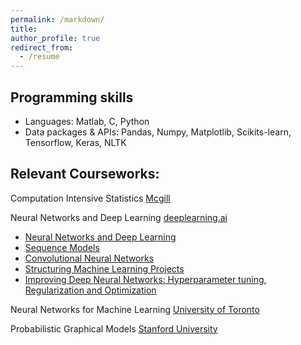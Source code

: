 ```yaml
---
permalink: /markdown/
title: 
author_profile: true
redirect_from: 
  - /resume
---
```


## Programming skills
 - Languages: Matlab, C, Python
 - Data packages & APIs: Pandas, Numpy, Matplotlib, Scikits-learn, Tensorflow, Keras, NLTK

## Relevant Courseworks: 

Computation Intensive Statistics [Mcgill](http://www.math.mcgill.ca/yyang/comp.html)

Neural Networks and Deep Learning [deeplearning.ai](https://www.coursera.org/account/accomplishments/specialization/QT46J44B7SW4)
 - [Neural Networks and Deep Learning ](https://www.coursera.org/account/accomplishments/records/BZW9RB65KC2Q)
 - [Sequence Models ](https://www.coursera.org/account/accomplishments/records/SLRPNGRWFJ9R)
 - [Convolutional Neural Networks](https://www.coursera.org/account/accomplishments/records/9NWXNPQYHGUS)
 - [Structuring Machine Learning Projects](https://www.coursera.org/account/accomplishments/records/96PTNX2JJQB6)
 - [Improving Deep Neural Networks: Hyperparameter tuning, Regularization and Optimization](https://www.coursera.org/account/accomplishments/records/UGUSX5YPF3A6)

Neural Networks for Machine Learning [University of Toronto](https://www.coursera.org/account/accomplishments/records/GMLKDVBB2DGY)

Probabilistic Graphical Models [Stanford University](https://www.coursera.org/account/accomplishments/records/VXZQ5EKHB4CE)
